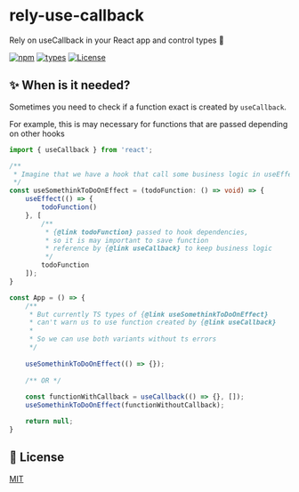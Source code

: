 # rely-use-callback

Rely on useCallback in your React app and control types 🥂

[![npm](https://img.shields.io/npm/v/rely-use-callback.svg)](https://www.npmjs.com/package/rely-use-callback)
[![types](https://badgen.net/npm/types/rely-use-callback)](https://npmjs.org/package/rely-use-callback)
[![License](https://badgen.net/github/license/vkruglikov/rely-use-callback)](https://github.com/vkruglikov/rely-use-callback/blob/master/LICENSE)

## ✨ When is it needed?

Sometimes you need to check if a function exact is created by `useCallback`.
 
For example, this is may necessary for functions that are passed depending on other hooks

```typescript jsx
import { useCallback } from 'react';

/** 
 * Imagine that we have a hook that call some business logic in useEffect
 */
const useSomethinkToDoOnEffect = (todoFunction: () => void) => {
    useEffect(() => {
        todoFunction()
    }, [
        /** 
         * {@link todoFunction} passed to hook dependencies,
         * so it is may important to save function 
         * reference by {@link useCallback} to keep business logic
         */
        todoFunction
    ]);
}

const App = () => {
    /** 
     * But currently TS types of {@link useSomethinkToDoOnEffect} 
     * can't warn us to use function created by {@link useCallback}
     * 
     * So we can use both variants without ts errors
     */
    
    useSomethinkToDoOnEffect(() => {});
    
    /** OR */
    
    const functionWithCallback = useCallback(() => {}, []);
    useSomethinkToDoOnEffect(functionWithoutCallback);

    return null;
}
```

## 🥂 License

[MIT](./LICENSE)
